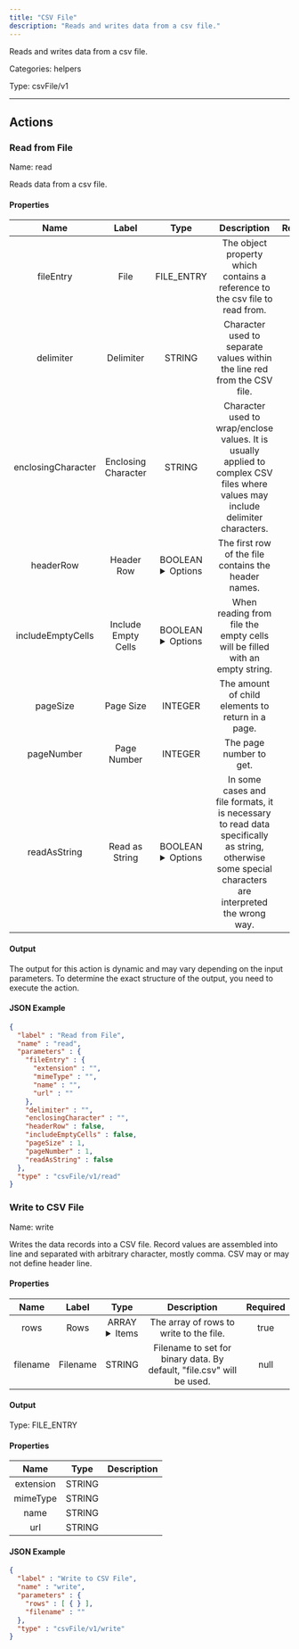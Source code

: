 ```yaml
---
title: "CSV File"
description: "Reads and writes data from a csv file."
---
```


Reads and writes data from a csv file.


Categories: helpers


Type: csvFile/v1

<hr />




## Actions


### Read from File
Name: read

Reads data from a csv file.

#### Properties

|      Name       |      Label     |     Type     |     Description     | Required |
|:---------------:|:--------------:|:------------:|:-------------------:|:--------:|
| fileEntry | File | FILE_ENTRY | The object property which contains a reference to the csv file to read from. | true |
| delimiter | Delimiter | STRING | Character used to separate values within the line red from the CSV file. | null |
| enclosingCharacter | Enclosing Character | STRING | Character used to wrap/enclose values. It is usually applied to complex CSV files where values may include delimiter characters. | null |
| headerRow | Header Row | BOOLEAN <details> <summary> Options </summary> true, false </details> | The first row of the file contains the header names. | null |
| includeEmptyCells | Include Empty Cells | BOOLEAN <details> <summary> Options </summary> true, false </details> | When reading from file the empty cells will be filled with an empty string. | null |
| pageSize | Page Size | INTEGER | The amount of child elements to return in a page. | null |
| pageNumber | Page Number | INTEGER | The page number to get. | null |
| readAsString | Read as String | BOOLEAN <details> <summary> Options </summary> true, false </details> | In some cases and file formats, it is necessary to read data specifically as string, otherwise some special characters are interpreted the wrong way. | null |


#### Output

The output for this action is dynamic and may vary depending on the input parameters. To determine the exact structure of the output, you need to execute the action.

#### JSON Example
```json
{
  "label" : "Read from File",
  "name" : "read",
  "parameters" : {
    "fileEntry" : {
      "extension" : "",
      "mimeType" : "",
      "name" : "",
      "url" : ""
    },
    "delimiter" : "",
    "enclosingCharacter" : "",
    "headerRow" : false,
    "includeEmptyCells" : false,
    "pageSize" : 1,
    "pageNumber" : 1,
    "readAsString" : false
  },
  "type" : "csvFile/v1/read"
}
```


### Write to CSV File
Name: write

Writes the data records into a CSV file. Record values are assembled into line and separated with arbitrary character, mostly comma. CSV may or may not define header line.

#### Properties

|      Name       |      Label     |     Type     |     Description     | Required |
|:---------------:|:--------------:|:------------:|:-------------------:|:--------:|
| rows | Rows | ARRAY <details> <summary> Items </summary> [{}] </details> | The array of rows to write to the file. | true |
| filename | Filename | STRING | Filename to set for binary data. By default, "file.csv" will be used. | null |


#### Output



Type: FILE_ENTRY


#### Properties

|     Name     |     Type     |     Description     |
|:------------:|:------------:|:-------------------:|
| extension | STRING |  |
| mimeType | STRING |  |
| name | STRING |  |
| url | STRING |  |




#### JSON Example
```json
{
  "label" : "Write to CSV File",
  "name" : "write",
  "parameters" : {
    "rows" : [ { } ],
    "filename" : ""
  },
  "type" : "csvFile/v1/write"
}
```




